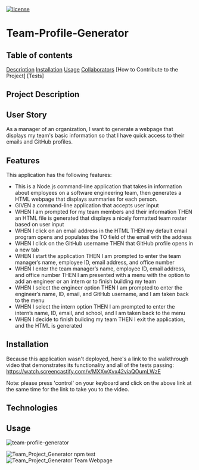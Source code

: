 [![license](https://img.shields.io/badge/license-MIT-orange)](https://shields.io)  

# Team-Profile-Generator

## Table of contents
[Description](#description)
[Installation](#installation)
[Usage](#usage)
[Collaborators](collaborator)
[How to Contribute to the Project]
[Tests]

## Project Description 

## User Story ##
As a manager of an organization, I want to generate a webpage that displays my team's basic information so that I have quick access to their emails and GitHub profiles.

## Features ##
This application has the following features:
* This is a Node.js command-line application that takes in information about employees on a software engineering team, then generates a HTML webpage that displays summaries for each person. 
* GIVEN a command-line application that accepts user input
* WHEN I am prompted for my team members and their information
 THEN an HTML file is generated that displays a nicely formatted team roster based on user input
* WHEN I click on an email address in the HTML
THEN my default email program opens and populates the TO field of the email with the address
* WHEN I click on the GitHub username
THEN that GitHub profile opens in a new tab
* WHEN I start the application
THEN I am prompted to enter the team manager’s name, employee ID, email address, and office number
* WHEN I enter the team manager’s name, employee ID, email address, and office number
THEN I am presented with a menu with the option to add an engineer or an intern or to finish building my team
* WHEN I select the engineer option
THEN I am prompted to enter the engineer’s name, ID, email, and GitHub username, and I am taken back to the menu
* WHEN I select the intern option
THEN I am prompted to enter the intern’s name, ID, email, and school, and I am taken back to the menu
* WHEN I decide to finish building my team
THEN I exit the application, and the HTML is generated

## Installation
Because this application wasn't deployed, here's a link to the walkthrough video that demonstrates its functionality and all of the tests passing: https://watch.screencastify.com/v/MXXwXvx42viaQOumLWzE

Note: please press 'control' on your keyboard and click on the above link at the same time for the link to take you to the video. 


## Technologies

## Usage
![team-profile-generator](https://user-images.githubusercontent.com/87610840/151715724-ae41ad58-2452-480d-97ea-ee7b3e1b4fc0.gif)

![Team_Project_Generator npm test](https://user-images.githubusercontent.com/87610840/135786650-4849ca3b-9ef3-4709-9d23-8a631bfc37f9.JPG)
![Team_Project_Generator Team Webpage](https://user-images.githubusercontent.com/87610840/135786652-a5a245b5-770f-42dd-8ebc-ade19c2d4e6f.JPG)

